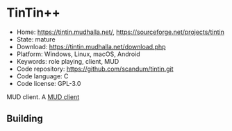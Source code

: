# TinTin++

- Home: https://tintin.mudhalla.net/, https://sourceforge.net/projects/tintin
- State: mature
- Download: https://tintin.mudhalla.net/download.php
- Platform: Windows, Linux, macOS, Android
- Keywords: role playing, client, MUD
- Code repository: https://github.com/scandum/tintin.git
- Code language: C
- Code license: GPL-3.0

MUD client.
A [MUD client](https://en.wikipedia.org/wiki/MUD_client)

## Building
